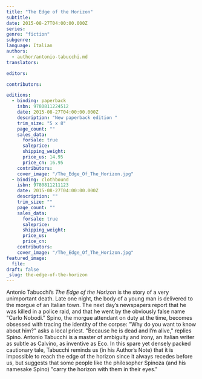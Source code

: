 ```yaml
---
title: "The Edge of the Horizon"
subtitle:
date: 2015-08-27T04:00:00.000Z
series:
genre: "fiction"
subgenre:
language: Italian
authors:
  - author/antonio-tabucchi.md
translators:

editors:

contributors:

editions:
  - binding: paperback
    isbn: 9780811224512
    date: 2015-08-27T04:00:00.000Z
    description: "New paperback edition "
    trim_size: "5 x 8"
    page_count: ""
    sales_data:
      forsale: true
      saleprice:
      shipping_weight:
      price_us: 14.95
      price_cn: 16.95
    contributors:
    cover_image: "/The_Edge_Of_The_Horizon.jpg"
  - binding: clothbound
    isbn: 9780811211123
    date: 2015-08-27T04:00:00.000Z
    description: ""
    trim_size: ""
    page_count: ""
    sales_data:
      forsale: true
      saleprice:
      shipping_weight:
      price_us:
      price_cn:
    contributors:
    cover_image: "/The_Edge_Of_The_Horizon.jpg"
featured_image:
  file:
draft: false
_slug: the-edge-of-the-horizon
---
```


Antonio Tabucchi’s _The Edge of the Horizon_ is the story of a very unimportant death. Late one night, the body of a young man is delivered to the morgue of an Italian town. The next day’s newspapers report that he was killed in a police raid, and that he went by the obviously false name "Carlo Nobodi." Spino, the morgue attendant on duty at the time, becomes obsessed with tracing the identity of the corpse: "Why do you want to know about him?" asks a local priest. "Because he is dead and I’m alive," replies Spino. Antonio Tabucchi is a master of ambiguity and irony, an Italian writer as subtle as Calvino, as inventive as Eco. In this spare yet densely packed cautionary tale, Tabucchi reminds us (in his Author’s Note) that it is impossible to reach the edge of the horizon since it always recedes before us, but suggests that some people like the philosopher Spinoza (and his namesake Spino) "carry the horizon with them in their eyes."

